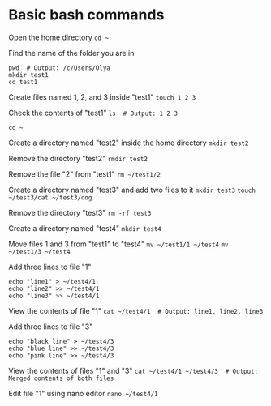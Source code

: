 # Basic bash commands
Open the home directory
```cd ~```

Find the name of the folder you are in
```
pwd  # Output: /c/Users/Olya
mkdir test1
cd test1
```

 Create files named 1, 2, and 3 inside "test1"
```touch 1 2 3```

 Check the contents of "test1"
```ls  # Output: 1 2 3```

```cd ~```

Create a directory named "test2" inside the home directory
```mkdir test2```

Remove the directory "test2"
```rmdir test2```

Remove the file "2" from "test1"
```rm ~/test1/2```

Create a directory named "test3" and add two files to it
```mkdir test3```
```touch ~/test3/cat ~/test3/dog```

Remove the directory "test3"
```rm -rf test3```

Create a directory named "test4"
```mkdir test4```

Move files 1 and 3 from "test1" to "test4"
```mv ~/test1/1 ~/test4```
```mv ~/test1/3 ~/test4```

Add three lines to file "1"
```
echo "line1" > ~/test4/1
echo "line2" >> ~/test4/1
echo "line3" >> ~/test4/1
```

View the contents of file "1"
```cat ~/test4/1  # Output: line1, line2, line3```

Add three lines to file "3"
```
echo "black line" > ~/test4/3
echo "blue line" >> ~/test4/3
echo "pink line" >> ~/test4/3
```

View the contents of files "1" and "3"
```cat ~/test4/1 ~/test4/3  # Output: Merged contents of both files```

Edit file "1" using nano editor
```nano ~/test4/1```

